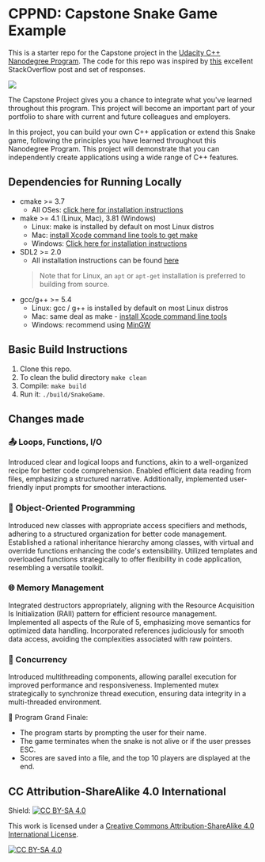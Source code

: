 # CPPND: Capstone Snake Game Example

This is a starter repo for the Capstone project in the [Udacity C++ Nanodegree Program](https://www.udacity.com/course/c-plus-plus-nanodegree--nd213). The code for this repo was inspired by [this](https://codereview.stackexchange.com/questions/212296/snake-game-in-c-with-sdl) excellent StackOverflow post and set of responses.

<img src="snake_game.gif"/>

The Capstone Project gives you a chance to integrate what you've learned throughout this program. This project will become an important part of your portfolio to share with current and future colleagues and employers.

In this project, you can build your own C++ application or extend this Snake game, following the principles you have learned throughout this Nanodegree Program. This project will demonstrate that you can independently create applications using a wide range of C++ features.

## Dependencies for Running Locally
* cmake >= 3.7
  * All OSes: [click here for installation instructions](https://cmake.org/install/)
* make >= 4.1 (Linux, Mac), 3.81 (Windows)
  * Linux: make is installed by default on most Linux distros
  * Mac: [install Xcode command line tools to get make](https://developer.apple.com/xcode/features/)
  * Windows: [Click here for installation instructions](http://gnuwin32.sourceforge.net/packages/make.htm)
* SDL2 >= 2.0
  * All installation instructions can be found [here](https://wiki.libsdl.org/Installation)
  >Note that for Linux, an `apt` or `apt-get` installation is preferred to building from source. 
* gcc/g++ >= 5.4
  * Linux: gcc / g++ is installed by default on most Linux distros
  * Mac: same deal as make - [install Xcode command line tools](https://developer.apple.com/xcode/features/)
  * Windows: recommend using [MinGW](http://www.mingw.org/)

## Basic Build Instructions

1. Clone this repo.
2. To clean the bulid directory `make clean`
3. Compile: `make build`
4. Run it: `./build/SnakeGame`.

## Changes made

### 📤 Loops, Functions, I/O 
Introduced clear and logical loops and functions, akin to a well-organized recipe for better code comprehension. Enabled efficient data reading from files, emphasizing a structured narrative. Additionally, implemented user-friendly input prompts for smoother interactions.
### 🎨 Object-Oriented Programming
Introduced new classes with appropriate access specifiers and methods, adhering to a structured organization for better code management.
Established a rational inheritance hierarchy among classes, with virtual and override functions enhancing the code's extensibility.
Utilized templates and overloaded functions strategically to offer flexibility in code application, resembling a versatile toolkit.
### 🌐 Memory Management 
Integrated destructors appropriately, aligning with the Resource Acquisition Is Initialization (RAII) pattern for efficient resource management. Implemented all aspects of the Rule of 5, emphasizing move semantics for optimized data handling. Incorporated references judiciously for smooth data access, avoiding the complexities associated with raw pointers.
### 🔐  Concurrency 
Introduced multithreading components, allowing parallel execution for improved performance and responsiveness. Implemented mutex strategically to synchronize thread execution, ensuring data integrity in a multi-threaded environment.

🚀 Program Grand Finale:
* The program starts by prompting the user for their name.
* The game terminates when the snake is not alive or if the user presses ESC.
* Scores are saved into a file, and the top 10 players are displayed at the end.

## CC Attribution-ShareAlike 4.0 International


Shield: [![CC BY-SA 4.0][cc-by-sa-shield]][cc-by-sa]

This work is licensed under a
[Creative Commons Attribution-ShareAlike 4.0 International License][cc-by-sa].

[![CC BY-SA 4.0][cc-by-sa-image]][cc-by-sa]

[cc-by-sa]: http://creativecommons.org/licenses/by-sa/4.0/
[cc-by-sa-image]: https://licensebuttons.net/l/by-sa/4.0/88x31.png
[cc-by-sa-shield]: https://img.shields.io/badge/License-CC%20BY--SA%204.0-lightgrey.svg
